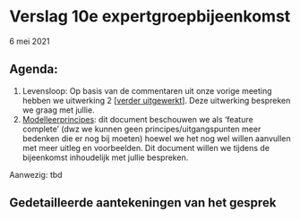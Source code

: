 # Verslag 10e expertgroepbijeenkomst
6 mei 2021

## Agenda: 
1. Levensloop: Op basis van de commentaren uit onze vorige meeting hebben we uitwerking 2 [[verder uitgewerkt](https://github.com/Geonovum/disgeo-imsor/discussions/38)]. Deze uitwerking bespreken we graag met jullie. 
2. [Modelleerprincipes](https://geonovum.github.io/disgeo-imsor/modelleerprincipes): dit document beschouwen we als ‘feature complete’ (dwz we kunnen geen principes/uitgangspunten meer bedenken die er nog bij moeten) hoewel we het nog wel willen aanvullen met meer uitleg en voorbeelden. 
Dit document willen we tijdens de bijeenkomst inhoudelijk met jullie bespreken.

Aanwezig: tbd

## Gedetailleerde aantekeningen van het gesprek
